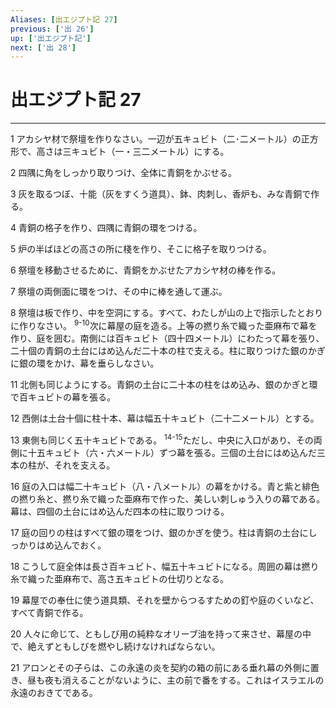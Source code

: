 ```yaml
---
Aliases: [出エジプト記 27]
previous: ['出 26']
up: ['出エジプト記']
next: ['出 28']
---
```

# 出エジプト記 27

***




1 
アカシヤ材で祭壇を作りなさい。一辺が五キュビト（二･二メートル）の正方形で、高さは三キュビト（一・三二メートル）にする。 



2 
四隅に角をしっかり取りつけ、全体に青銅をかぶせる。 



3 
灰を取るつぼ、十能（灰をすくう道具）、鉢、肉刺し、香炉も、みな青銅で作る。 



4 
青銅の格子を作り、四隅に青銅の環をつける。 



5 
炉の半ばほどの高さの所に棧を作り、そこに格子を取りつける。 



6 
祭壇を移動させるために、青銅をかぶせたアカシヤ材の棒を作る。 



7 
祭壇の両側面に環をつけ、その中に棒を通して運ぶ。 



8 
祭壇は板で作り、中を空洞にする。すべて、わたしが山の上で指示したとおりに作りなさい。 <sup class="versenum">9-10</sup>次に幕屋の庭を造る。上等の撚り糸で織った亜麻布で幕を作り、庭を囲む。南側には百キュビト（四十四メートル）にわたって幕を張り、二十個の青銅の土台にはめ込んだ二十本の柱で支える。柱に取りつけた銀のかぎに銀の環をかけ、幕を垂らしなさい。 



11 
北側も同じようにする。青銅の土台に二十本の柱をはめ込み、銀のかぎと環で百キュビトの幕を張る。 



12 
西側は土台十個に柱十本、幕は幅五十キュビト（二十二メートル）とする。 



13 
東側も同じく五十キュビトである。 <sup class="versenum">14-15</sup>ただし、中央に入口があり、その両側に十五キュビト（六・六メートル）ずつ幕を張る。三個の土台にはめ込んだ三本の柱が、それを支える。 



16 
庭の入口は幅二十キュビト（八・八メートル）の幕をかける。青と紫と緋色の撚り糸と、撚り糸で織った亜麻布で作った、美しい刺しゅう入りの幕である。幕は、四個の土台にはめ込んだ四本の柱に取りつける。 



17 
庭の回りの柱はすべて銀の環をつけ、銀のかぎを使う。柱は青銅の土台にしっかりはめ込んでおく。 



18 
こうして庭全体は長さ百キュビト、幅五十キュビトになる。周囲の幕は撚り糸で織った亜麻布で、高さ五キュビトの仕切りとなる。 



19 
幕屋での奉仕に使う道具類、それを壁からつるすための釘や庭のくいなど、すべて青銅で作る。 



20 
人々に命じて、ともしび用の純粋なオリーブ油を持って来させ、幕屋の中で、絶えずともしびを燃やし続けなければならない。 



21 
アロンとその子らは、この永遠の炎を契約の箱の前にある垂れ幕の外側に置き、昼も夜も消えることがないように、主の前で番をする。これはイスラエルの永遠のおきてである。
